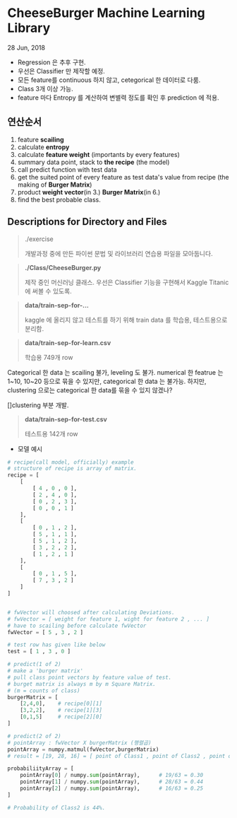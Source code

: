 # CheeseBurger Machine Learning Library
28 Jun, 2018


- Regression 은 추후 구현.
- 우선은 Classifier 만 제작할 예정.
- 모든 feature를 continuous 하지 않고, cetegorical 한 데이터로 다룸.
- Class 3개 이상 가능.
- feature 마다 Entropy 를 계산하여 변별력 정도를 확인 후 prediction 에 적용.


## 연산순서
1. feature **scailing**
2. calculate **entropy**
3. calculate **feature weight** (importants by every features)
4. summary data point, stack to **the recipe** (the model)
5. call predict function with test data
6. get the suited point of every feature as test data's value from recipe (the making of **Burger Matrix**)
7. product **weight vector**(in 3.) **Burger Matrix**(in 6.)
8. find the best probable class.



## Descriptions for Directory and Files 

> ./exercise
> 
> 개발과정 중에 만든 파이썬 문법 및 라이브러리 연습용 파일을 모아둡니다.


> **./Class/CheeseBurger.py**
> 
> 제작 중인 머신러닝 클래스.
> 우선은 Classifier 기능을 구현해서 Kaggle Titanic 에 써볼 수 있도록.


> **data/train-sep-for-...**
>
> kaggle 에 올리지 않고 테스트를 하기 위해 train data 를 학습용, 테스트용으로 분리함.

> **data/train-sep-for-learn.csv**
> 
> 학습용 749개 row



Categorical 한 data 는 scailing 불가, leveling 도 불가.
numerical 한 featrue 는 1~10, 10~20 등으로 묶을 수 있지만, 
categorical 한 data 는 불가능. 
하지만, clustering 으로는 categorical 한 data를 묶을 수 있지 않겠나?

[]clustering 부분 개발.


> **data/train-sep-for-test.csv**
> 
> 테스트용 142개 row
    

- 모델 예시

```python
# recipe(call model, officially) example
# structure of recipe is array of matrix.
recipe = [
    [
        [ 4 , 0 , 0 ],
        [ 2 , 4 , 0 ],
        [ 0 , 2 , 3 ],
        [ 0 , 0 , 1 ]
    ],
    [
        [ 0 , 1 , 2 ],
        [ 5 , 1 , 1 ],
        [ 5 , 1 , 2 ],
        [ 3 , 2 , 2 ],
        [ 1 , 2 , 1 ]
    ],
    [
        [ 0 , 1 , 5 ],
        [ 7 , 3 , 2 ]
    ]
]


# fwVector will choosed after calculating Deviations.
# fwVector = [ weight for feature 1, wight for feature 2 , ... ]
# have to scailing before calculate fwVector
fwVector = [ 5 , 3 , 2 ]

# test row has given like below
test = [ 1 , 3 , 0 ]

# predict(1 of 2)
# make a 'burger matrix'
# pull class point vectors by feature value of test.
# burget matrix is always m by m Square Matrix. 
# (m = counts of class)
burgerMatrix = [
    [2,4,0],    # recipe[0][1]
    [3,2,2],    # recipe[1][3]
    [0,1,5]     # recipe[2][0]
]

# predict(2 of 2)
# pointArray : fwVector X burgerMatrix (행렬곱)
pointArray = numpy.matmul(fwVector,burgerMatrix)
# result = [19, 28, 16] = [ point of Class1 , point of Class2 , point of Class3 ]

probabiliityArray = [
    pointArray[0] / numpy.sum(pointArray),      # 19/63 = 0.30
    pointArray[1] / numpy.sum(pointArray),      # 28/63 = 0.44
    pointArray[2] / numpy.sum(pointArray),      # 16/63 = 0.25
]

# Probability of Class2 is 44%.
```
